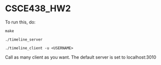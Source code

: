 # CSCE438_HW2

To run this, do:

`make`

`./timeline_server`

`./timeline_client -u <USERNAME>`


Call as many client as you want. The default server is set to localhost:3010
